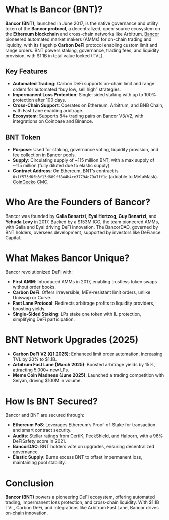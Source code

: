 # What Is Bancor (BNT)?

**Bancor (BNT)**, launched in June 2017, is the native governance and utility token of the **Bancor protocol**, a decentralized, open-source ecosystem on the **Ethereum blockchain** and cross-chain networks like Arbitrum. [Bancor](https://bancor.network/) pioneered automated market makers (AMMs) for on-chain trading and liquidity, with its flagship **Carbon DeFi** protocol enabling custom limit and range orders. BNT powers staking, governance, trading fees, and liquidity provision, with $1.1B in total value locked (TVL).

## Key Features
- **Automated Trading**: Carbon DeFi supports on-chain limit and range orders for automated “buy low, sell high” strategies.
- **Impermanent Loss Protection**: Single-sided staking with up to 100% protection after 100 days.
- **Cross-Chain Support**: Operates on Ethereum, Arbitrum, and BNB Chain, with Fast Lane enabling arbitrage.
- **Ecosystem**: Supports 84+ trading pairs on Bancor V3/V2, with integrations on Coinbase and Binance.

## BNT Token
- **Purpose**: Used for staking, governance voting, liquidity provision, and fee collection in Bancor pools.
- **Supply**: Circulating supply of ~115 million BNT, with a max supply of ~115 million (fully diluted due to elastic supply).
- **Contract Address**: On Ethereum, BNT’s contract is `0x1f573d6fb3f13d689ff844b4ce37794d79a7ff1c` (addable to MetaMask).  [CoinGecko](https://www.coingecko.com/en/coins/bancor-network) [CMC](https://coinmarketcap.com/currencies/bancor/).

# Who Are the Founders of Bancor?

Bancor was founded by **Galia Benartzi**, **Eyal Hertzog**, **Guy Benartzi**, and **Yehuda Levy** in 2017. Backed by a $153M ICO, the team pioneered AMMs, with Galia and Eyal driving DeFi innovation. The BancorDAO, governed by BNT holders, oversees development, supported by investors like DeFiance Capital.

# What Makes Bancor Unique?

Bancor revolutionized DeFi with:

- **First AMM**: Introduced AMMs in 2017, enabling trustless token swaps without order books.
- **Carbon DeFi**: Offers irreversible, MEV-resistant limit orders, unlike Uniswap or Curve.
- **Fast Lane Protocol**: Redirects arbitrage profits to liquidity providers, boosting yields.
- **Single-Sided Staking**: LPs stake one token with IL protection, simplifying DeFi participation.

# BNT Network Upgrades (2025)

- **Carbon DeFi V2 (Q1 2025)**: Enhanced limit order automation, increasing TVL by 20% to $1.1B.
- **Arbitrum Fast Lane (March 2025)**: Boosted arbitrage yields by 15%, attracting 5,000+ new LPs.
- **Meme Coin Madness (June 2025)**: Launched a trading competition with Seiyan, driving $100M in volume.

# How Is BNT Secured?

Bancor and BNT are secured through:

- **Ethereum PoS**: Leverages Ethereum’s Proof-of-Stake for transaction and smart contract security.
- **Audits**: Stellar ratings from CertiK, PeckShield, and Halborn, with a 96% DeFiSafety score in 2021.
- **BancorDAO**: BNT holders vote on upgrades, ensuring decentralized governance.
- **Elastic Supply**: Burns excess BNT to offset impermanent loss, maintaining pool stability.

# Conclusion

**Bancor (BNT)** powers a pioneering DeFi ecosystem, offering automated trading, impermanent loss protection, and cross-chain liquidity. With $1.1B TVL, Carbon DeFi, and integrations like Arbitrum Fast Lane, Bancor drives on-chain innovation. 
